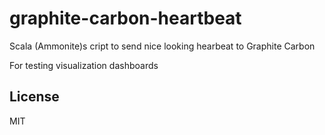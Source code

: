# graphite-carbon-heartbeat
Scala (Ammonite)s cript to send nice looking hearbeat to Graphite Carbon

For testing visualization dashboards

## License
MIT
